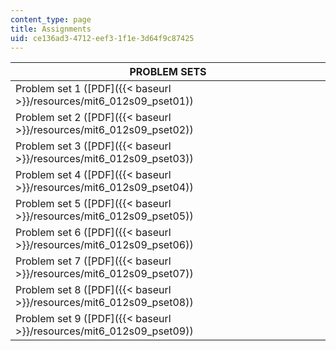 ```yaml
---
content_type: page
title: Assignments
uid: ce136ad3-4712-eef3-1f1e-3d64f9c87425
---
```


| PROBLEM SETS |
| --- |
| Problem set 1 ([PDF]({{< baseurl >}}/resources/mit6_012s09_pset01)) |
| Problem set 2 ([PDF]({{< baseurl >}}/resources/mit6_012s09_pset02)) |
| Problem set 3 ([PDF]({{< baseurl >}}/resources/mit6_012s09_pset03)) |
| Problem set 4 ([PDF]({{< baseurl >}}/resources/mit6_012s09_pset04)) |
| Problem set 5 ([PDF]({{< baseurl >}}/resources/mit6_012s09_pset05)) |
| Problem set 6 ([PDF]({{< baseurl >}}/resources/mit6_012s09_pset06)) |
| Problem set 7 ([PDF]({{< baseurl >}}/resources/mit6_012s09_pset07)) |
| Problem set 8 ([PDF]({{< baseurl >}}/resources/mit6_012s09_pset08)) |
| Problem set 9 ([PDF]({{< baseurl >}}/resources/mit6_012s09_pset09))